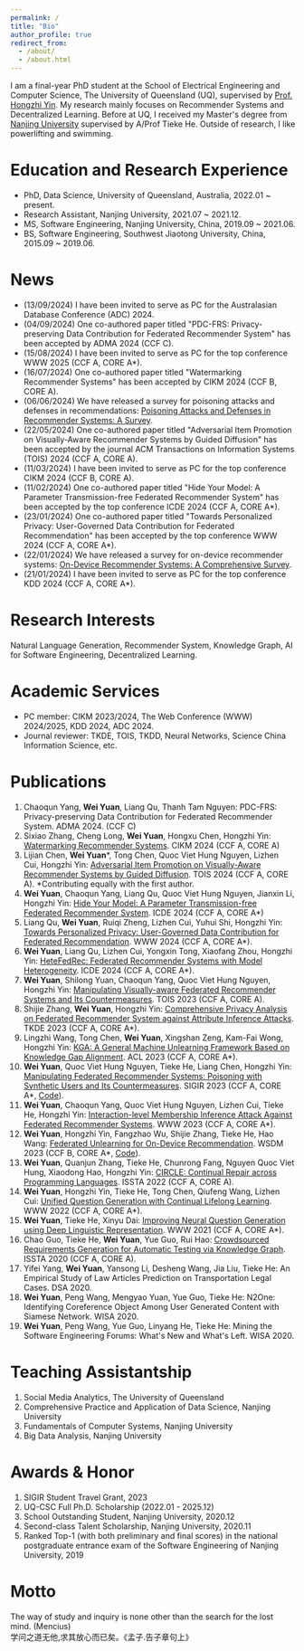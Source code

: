 ```yaml
---
permalink: /
title: "Bio"
author_profile: true
redirect_from: 
  - /about/
  - /about.html
---
```

I am a final-year PhD student at the School of Electrical Engineering and Computer Science, The University of Queensland (UQ), supervised by [Prof. Hongzhi Yin](https://sites.google.com/view/hongzhi-yin/home). My research mainly focuses on Recommender Systems and Decentralized Learning. <!-- Knowledge Graph, Natural Language Processing, and AI for Software Engineering.  -->Before at UQ, I received my Master's degree from [Nanjing University](https://www.nju.edu.cn) supervised by A/Prof Tieke He. Outside of research, I like powerlifting and swimming. 


# Education and Research Experience
* PhD, Data Science, University of Queensland, Australia, 2022.01 ~ present.
* Research Assistant, Nanjing University, 2021.07 ~ 2021.12.
* MS, Software Engineering, Nanjing University, China, 2019.09 ~ 2021.06.
* BS, Software Engineering, Southwest Jiaotong University, China, 2015.09 ~ 2019.06.

# News
* (13/09/2024) I have been invited to serve as PC for the Australasian Database Conference (ADC) 2024.
* (04/09/2024) One co-authored paper titled "PDC-FRS: Privacy-preserving Data Contribution for Federated Recommender System" has been accepted by ADMA 2024 (CCF C).
* (15/08/2024) I have been invited to serve as PC for the top conference WWW 2025 (CCF A, CORE A*).
* (16/07/2024) One co-authored paper titled "Watermarking Recommender Systems" has been accepted by CIKM 2024 (CCF B, CORE A).
* (06/06/2024) We have released a survey for poisoning attacks and defenses in recommendations: [Poisoning Attacks and Defenses in Recommender Systems: A Survey](https://arxiv.org/abs/2406.01022).
* (22/05/2024) One co-authored paper titled "Adversarial Item Promotion on Visually-Aware Recommender Systems by Guided Diffusion" has been accepted by the journal ACM Transactions on Information Systems (TOIS) 2024 (CCF A, CORE A).
* (11/03/2024) I have been invited to serve as PC for the top conference CIKM 2024 (CCF B, CORE A).
* (11/02/2024) One co-authored paper titled "Hide Your Model: A Parameter Transmission-free Federated Recommender System" has been accepted by the top conference ICDE 2024 (CCF A, CORE A*).
* (23/01/2024) One co-authored paper titled "Towards Personalized Privacy: User-Governed Data Contribution for Federated Recommendation" has been accepted by the top conference WWW 2024 (CCF A, CORE A*).
* (22/01/2024) We have released a survey for on-device recommender systems: [On-Device Recommender Systems: A Comprehensive Survey](https://arxiv.org/abs/2401.11441).
* (21/01/2024) I have been invited to serve as PC for the top conference KDD 2024 (CCF A, CORE A*).

<!--<details>  <summary>Before 2024</summary>
  * (29/11/2023) Our paper "HeteFedRec: Federated Recommender Systems with Model Heterogeneity" was accepted by The 40th IEEE International Conference on Data Engineering (ICDE) 2024 (CCF A, CORE A*).
  * (16/10/2023) Our paper "Manipulating Visually-aware Federated Recommender Systems and Its Countermeasures" was accepted by the top journal ACM Transactions on Information Systems (TOIS) 2023 (CCF A, CORE A).
  * (06/04/2023) Our paper "Manipulating Federated Recommender Systems: Poisoning with Synthetic Users and Its Countermeasures" was accepted by The International ACM SIGIR Conference on Research and Development in Information Retrieval (SIGIR) 2023 (CCF A, CORE A*).
  * (14/03/2023) I passed the first progress (PhD Confirmation) review.
  * (26/01/2023) Our paper "Interaction-level Membership Inference Attack Against Federated Recommender Systems" was accepted by The Web Conference (WWW) 2023 (CCF A, CORE A*).
  * (19/10/2022) Our paper "Federated Unlearning for On-Device Recommendation" was accepted by Web Search and Data Mining (WSDM) 2023 (CCF B, CORE A*).
  * (30/04/2022) Our paper "CIRCLE: Continual Repair across Programming Languages" was accepted by the International Symposium on Software Testing and Analysis (ISSTA) 2022 (CCF A, CORE A).
  * (25/01/2022) Our paper "Unified Question Generation with Continual Lifelong Learning" was accepted by The Web Conference (WWW) 2022 (CCF A, CORE A*).
  * (20/10/2021) I got a research assistant position at Nanjing University for one year.
  * (24/02/2021) I got a PhD Program offer from The University of Queensland (UQ).
  * (16/01/2021) Our paper "Improving Neural Question Generation using Deep Linguistic Representation" was accepted by WWW 2021 (CCF A, CORE A*).
</details> -->


# Research Interests
Natural Language Generation, Recommender System, Knowledge Graph, AI for Software Engineering, Decentralized Learning.

# Academic Services
* PC member: CIKM 2023/2024, The Web Conference (WWW) 2024/2025, KDD 2024, ADC 2024.
* Journal reviewer: TKDE, TOIS, TKDD, Neural Networks, Science China Information Science, etc.

# Publications

<!--### arXiv Preprints
1. Hongzhi Yin, Liang Qu, Tong Chen, **Wei Yuan**, Ruiqi Zheng, Jing Long, Xin Xia, Yuhui Shi, Chengqi Zhang: [On-Device Recommender Systems: A Comprehensive Survey](https://arxiv.org/abs/2401.11441).
1. Shilong Yuan, **Wei Yuan**, Hongzhi Yin, Tieke He: [ROIC-DM: Robust Text Inference and Classification via Diffusion Model](https://arxiv.org/abs/2401.03514v2).
1. Xuhui Ren, **Wei Yuan**, Tong Chen, Chaoqun Yang, Quoc Viet Hung Nguyen, Hongzhi Yin: [Joint Semantic and Structural Representation Learning for Enhancing User Preference Modelling](https://arxiv.org/abs/2304.12083).
### Published-->
1. Chaoqun Yang, **Wei Yuan**, Liang Qu, Thanh Tam Nguyen: PDC-FRS: Privacy-preserving Data Contribution for Federated Recommender System. ADMA 2024. (CCF C)
1. Sixiao Zhang, Cheng Long, **Wei Yuan**, Hongxu Chen, Hongzhi Yin: [Watermarking Recommender Systems](https://arxiv.org/abs/2407.21034v2). CIKM 2024 (CCF A, CORE A)
1. Lijian Chen, **Wei Yuan***, Tong Chen, Quoc Viet Hung Nguyen, Lizhen Cui, Hongzhi Yin: [Adversarial Item Promotion on Visually-Aware Recommender Systems by Guided Diffusion](https://arxiv.org/abs/2312.15826). TOIS 2024 (CCF A, CORE A). *Contributing equally with the first author.
1. **Wei Yuan**, Chaoqun Yang, Liang Qu, Quoc Viet Hung Nguyen, Jianxin Li, Hongzhi Yin: [Hide Your Model: A Parameter Transmission-free Federated Recommender System](https://arxiv.org/abs/2311.14968). ICDE 2024 (CCF A, CORE A*)
1. Liang Qu, **Wei Yuan**, Ruiqi Zheng, Lizhen Cui, Yuhui Shi, Hongzhi Yin: [Towards Personalized Privacy: User-Governed Data Contribution for Federated Recommendation](https://arxiv.org/abs/2401.17630). WWW 2024 (CCF A, CORE A*).
1. **Wei Yuan**, Liang Qu, Lizhen Cui, Yongxin Tong, Xiaofang Zhou, Hongzhi Yin: [HeteFedRec: Federated Recommender Systems with Model Heterogeneity](https://arxiv.org/abs/2307.12810). ICDE 2024 (CCF A, CORE A*).
1. **Wei Yuan**, Shilong Yuan, Chaoqun Yang, Quoc Viet Hung Nguyen, Hongzhi Yin: [Manipulating Visually-aware Federated Recommender Systems and Its Countermeasures](https://arxiv.org/abs/2305.08183). TOIS 2023 (CCF A, CORE A).
1. Shijie Zhang, **Wei Yuan**, Hongzhi Yin: [Comprehensive Privacy Analysis on Federated Recommender System against Attribute Inference Attacks](https://arxiv.org/abs/2205.11857). TKDE 2023 (CCF A, CORE A*).
1. Lingzhi Wang, Tong Chen, **Wei Yuan**, Xingshan Zeng, Kam-Fai Wong, Hongzhi Yin: [KGA: A General Machine Unlearning Framework Based on Knowledge Gap Alignment](https://arxiv.org/abs/2305.06535). ACL 2023 (CCF A, CORE A*).
1. **Wei Yuan**, Quoc Viet Hung Nguyen, Tieke He, Liang Chen, Hongzhi Yin: [Manipulating Federated Recommender Systems: Poisoning with Synthetic Users and Its Countermeasures](https://arxiv.org/abs/2304.03054). SIGIR 2023 (CCF A, CORE A*, [Code](https://www.dropbox.com/scl/fi/k000tpnwcehqj5neomxtw/SIGIR23-PSMU.zip?rlkey=aenrkgybn1yk4mwfsjsubrlvf&dl=0)).
1. **Wei Yuan**, Chaoqun Yang, Quoc Viet Hung Nguyen, Lizhen Cui, Tieke He, Hongzhi Yin: [Interaction-level Membership Inference Attack Against Federated Recommender Systems](http://arxiv.org/abs/2301.10964). WWW 2023 (CCF A, CORE A*).
1. **Wei Yuan**, Hongzhi Yin, Fangzhao Wu, Shijie Zhang, Tieke He, Hao Wang: [Federated Unlearning for On-Device Recommendation](http://arxiv.org/abs/2210.10958). WSDM 2023 (CCF B, CORE A*, [Code](https://www.dropbox.com/scl/fi/cxj3nwvgbvddnab625juu/WSDM23.zip?rlkey=bn17f24tnfqynbcoxjaqb4d6w&dl=0)).
1. **Wei Yuan**, Quanjun Zhang, Tieke He, Chunrong Fang, Nguyen Quoc Viet Hung, Xiaodong Hao, Hongzhi Yin: [CIRCLE: Continual Repair across Programming Languages](https://arxiv.org/abs/2205.10956). ISSTA 2022 (CCF A, CORE A).
1. **Wei Yuan**, Hongzhi Yin, Tieke He, Tong Chen, Qiufeng Wang, Lizhen Cui: [Unified Question Generation with Continual Lifelong Learning](https://dl.acm.org/doi/10.1145/3485447.3511930). WWW 2022 (CCF A, CORE A*).
1. **Wei Yuan**, Tieke He, Xinyu Dai: [Improving Neural Question Generation using Deep Linguistic Representation](https://dl.acm.org/doi/fullHtml/10.1145/3442381.3449975). WWW 2021 (CCF A, CORE A*).
1. Chao Guo, Tieke He, **Wei Yuan**, Yue Guo, Rui Hao: [Crowdsourced Requirements Generation for Automatic Testing via Knowledge Graph](https://dl.acm.org/doi/10.1145/3395363.3404363). ISSTA 2020 (CCF A, CORE A).
1. Yifei Yang, **Wei Yuan**, Yansong Li, Desheng Wang, Jia Liu, Tieke He: An Empirical Study of Law Articles Prediction on Transportation Legal Cases. DSA 2020.
1. **Wei Yuan**, Peng Wang, Mengyao Yuan, Yue Guo, Tieke He: N2One: Identifying Coreference Object Among User Generated Content with Siamese Network. WISA 2020.
1. **Wei Yuan**, Peng Wang, Yue Guo, Linyang He, Tieke He: Mining the Software Engineering Forums: What's New and What's Left. WISA 2020.

# Teaching Assistantship
1. Social Media Analytics, The University of Queensland
1. Comprehensive Practice and Application of Data Science, Nanjing University
1. Fundamentals of Computer Systems, Nanjing University
1. Big Data Analysis, Nanjing University

<!--# Skills
* Python, Shell, C++, Django
* PyTorch, TensorFlow
* Neo4j, Mysql, MongoDB
* Latex, Markdown
* Linux, Vim, Sublime Text -->

# Awards & Honor
<!-- 1. Top 40 in Baidu Scholarship, 2023-->
1. SIGIR Student Travel Grant, 2023
1. UQ-CSC Full Ph.D. Scholarship (2022.01 - 2025.12)
1. School Outstanding Student, Nanjing University, 2020.12
1. Second-class Talent Scholarship, Nanjing University, 2020.11
1. Ranked Top-1 (with both preliminary and final scores) in the national postgraduate entrance exam of the Software Engineering of Nanjing University, 2019

# Motto
The way of study and inquiry is none other than the search for the lost mind. (Mencius)  
学问之道无他,求其放心而已矣。《孟子.告子章句上》

